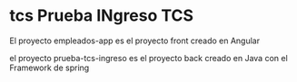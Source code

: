 # tcs Prueba INgreso TCS
El proyecto empleados-app es el proyecto front creado en Angular

el proyecto prueba-tcs-ingreso es el proyecto back creado en Java con el Framework de spring

